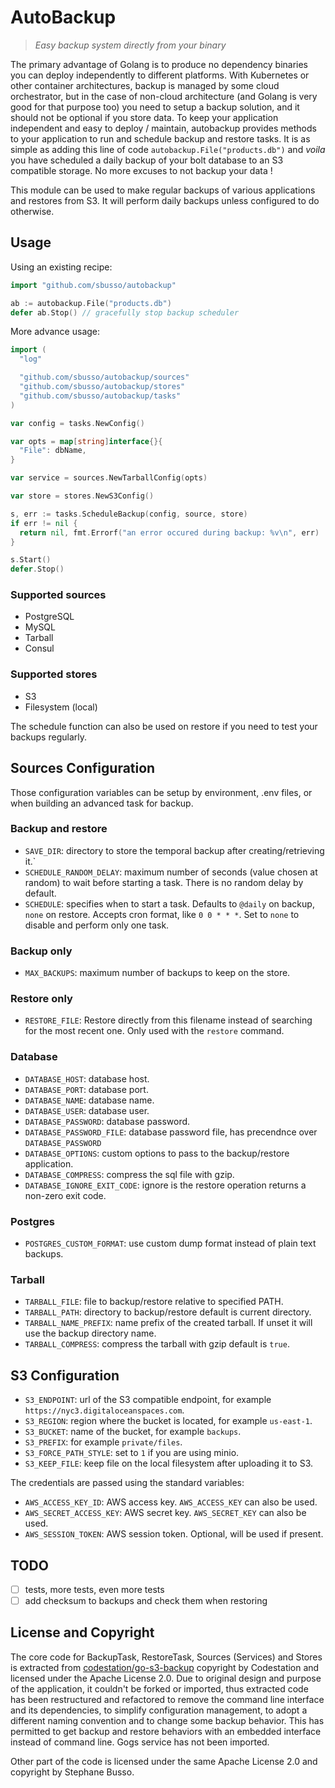 # AutoBackup

>_Easy backup system directly from your binary_

The primary advantage of Golang is to produce no dependency binaries you can deploy independently to different platforms. With Kubernetes or other container architectures, backup is managed by some cloud orchestrator, but in the case of non-cloud architecture (and Golang is very good for that purpose too) you need to setup a backup solution, and it should not be optional if you store data. To keep your application independent and easy to deploy / maintain, autobackup provides methods to your application to run and schedule backup and restore tasks. It is as simple as adding this line of code `autobackup.File("products.db")` and _voila_ you have scheduled a daily backup of your bolt database to an S3 compatible storage. No more excuses to not backup your data !

This module can be used to make regular backups of various applications and restores from S3. It will perform daily backups unless configured to do otherwise.

## Usage

Using an existing recipe:

``` go
import "github.com/sbusso/autobackup"

ab := autobackup.File("products.db")
defer ab.Stop() // gracefully stop backup scheduler
```

More advance usage:

``` go
import (
  "log"

  "github.com/sbusso/autobackup/sources"
  "github.com/sbusso/autobackup/stores"
  "github.com/sbusso/autobackup/tasks"
)

var config = tasks.NewConfig()

var opts = map[string]interface{}{
  "File": dbName,
}

var service = sources.NewTarballConfig(opts)

var store = stores.NewS3Config()

s, err := tasks.ScheduleBackup(config, source, store)
if err != nil {
  return nil, fmt.Errorf("an error occured during backup: %v\n", err)
}

s.Start()
defer.Stop()
```

### Supported sources

* PostgreSQL
* MySQL
* Tarball
* Consul

### Supported stores

* S3
* Filesystem (local)

The schedule function can also be used on restore if you need to test your backups regularly.

## Sources Configuration

Those configuration variables can be setup by environment, .env files, or when building an advanced task for backup.

### Backup and restore

* `SAVE_DIR`: directory to store the temporal backup after creating/retrieving it.`
* `SCHEDULE_RANDOM_DELAY`: maximum number of seconds (value chosen at random) to wait before starting a task. There is no random delay by default.
* `SCHEDULE`: specifies when to start a task. Defaults to `@daily` on backup, `none` on restore. Accepts cron format, like `0 0 * * *`. Set to `none` to disable and perform only one task.

### Backup only

* `MAX_BACKUPS`: maximum number of backups to keep on the store.

### Restore only

* `RESTORE_FILE`: Restore directly from this filename instead of searching for the most recent one. Only used with the `restore` command.

### Database

* `DATABASE_HOST`: database host.
* `DATABASE_PORT`: database port.
* `DATABASE_NAME`: database name.
* `DATABASE_USER`:  database user.
* `DATABASE_PASSWORD`:  database password.
* `DATABASE_PASSWORD_FILE`:  database password file, has precendnce over `DATABASE_PASSWORD`
* `DATABASE_OPTIONS`:  custom options to pass to the backup/restore application.
* `DATABASE_COMPRESS`: compress the sql file with gzip.
* `DATABASE_IGNORE_EXIT_CODE`: ignore is the restore operation returns a non-zero exit code.

### Postgres

* `POSTGRES_CUSTOM_FORMAT`: use custom dump format instead of plain text backups.

### Tarball

* `TARBALL_FILE`: file to backup/restore relative to specified PATH.
* `TARBALL_PATH`: directory to backup/restore default is current directory.
* `TARBALL_NAME_PREFIX`: name prefix of the created tarball. If unset it will use the backup directory name.
* `TARBALL_COMPRESS`: compress the tarball with gzip default is `true`.

## S3 Configuration

* `S3_ENDPOINT`: url of the S3 compatible endpoint, for example `https://nyc3.digitaloceanspaces.com`.
* `S3_REGION`: region where the bucket is located, for example `us-east-1`.
* `S3_BUCKET`: name of the bucket, for example `backups`.
* `S3_PREFIX`: for example `private/files`.
* `S3_FORCE_PATH_STYLE`: set to `1` if you are using minio.
* `S3_KEEP_FILE`: keep file on the local filesystem after uploading it to S3.

The credentials are passed using the standard variables:

* `AWS_ACCESS_KEY_ID`: AWS access key. `AWS_ACCESS_KEY` can also be used.
* `AWS_SECRET_ACCESS_KEY`: AWS secret key. `AWS_SECRET_KEY` can also be used.
* `AWS_SESSION_TOKEN`: AWS session token. Optional, will be used if present.

## TODO

* [ ] tests, more tests, even more tests
* [ ] add checksum to backups and check them when restoring

## License and Copyright

The core code for BackupTask, RestoreTask, Sources (Services) and Stores is extracted from [codestation/go-s3-backup](https://github.com/codestation/go-s3-backup) copyright by Codestation and licensed under the Apache License 2.0. Due to original design and purpose of the application, it couldn't be forked or imported, thus extracted code has been restructured and refactored to remove the command line interface and its dependencies, to simplify configuration management, to adopt a different naming convention and to change some backup behavior. This has permitted to get backup and restore behaviors with an embedded interface instead of command line. Gogs service has not been imported.

Other part of the code is licensed under the same Apache License 2.0 and copyright by Stephane Busso.
